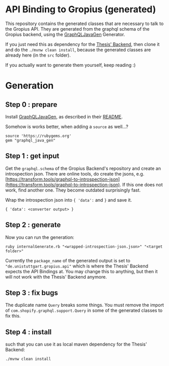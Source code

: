 # API Binding to Gropius (generated)

This repository contains the generated classes that are necessary to talk to the Gropius API.
They are generated from the graphql schema of the Gropius backend, using the [GraphQLJavaGen](https://github.com/Shopify/graphql_java_gen) Generator.


If you just need this as dependency for the [Thesis' Backend](https://github.com/stiesssh/ma-backend), then clone it and do the `./mvnw clean install`, because the generated classes are already here (in the `src` folder).

If you actually want to generate them yourself, keep reading :)


# Generation

## Step 0 : prepare
Install [GraphQLJavaGen](https://github.com/Shopify/graphql_java_gen), as described in their [README](https://github.com/Shopify/graphql_java_gen/tree/163f64bebb5877044010f0fb4b3a5d03d258421f#installation).

Somehow is works better, when adding a `source` as well...?
```
source 'https://rubygems.org'
gem "graphql_java_gen"
```

## Step 1 : get input
Get the `graphql.schema` of the Gropius Backend's repository and create an introspection json. 
There are online tools, do create the jsons, e.g. [https://transform.tools/graphql-to-introspection-json](https://transform.tools/graphql-to-introspection-json).
If this one does not work, find another one. 
They become outdated surprisingly fast. 

Wrap the introspection json into `{ 'data':` and `}` and save it.
```
{ 'data': <converter output> }
```

## Step 2 : generate
Now you can run the generation: 
```
ruby internalGenerate.rb "<wrapped-introspection-json.json>" "<target folder>"
```

Currently the `package_name` of the generated output is set to ` "de.unistuttgart.gropius.api"` which is where the Thesis' Backend expects the API Bindings at.
You may change this to anything, but then it will not work with the Thesis' Backend anymore.


## Step 3 : fix bugs
The duplicate name `Query` breaks some things. You must remove the import of `com.shopify.graphql.support.Query` in some of the generated classes to fix this. 


## Step 4 : install
such that you can use it as local maven dependency for the Thesis' Backend:
```
./mvnw clean install
```